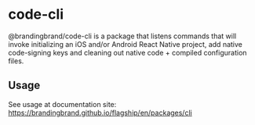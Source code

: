 # code-cli

@brandingbrand/code-cli is a package that listens commands that will invoke initializing an iOS and/or Android React Native project, add native code-signing keys and cleaning out native code + compiled configuration files.

## Usage

See usage at documentation site: https://brandingbrand.github.io/flagship/en/packages/cli